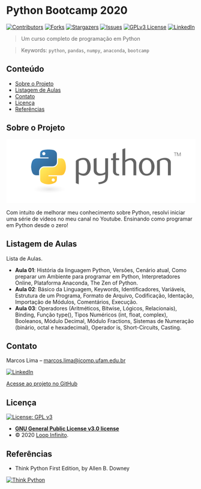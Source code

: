 # Python Bootcamp 2020

[![Contributors][contributors-shield]][contributors-url]
[![Forks][forks-shield]][forks-url]
[![Stargazers][stars-shield]][stars-url]
[![Issues][issues-shield]][issues-url]
[![GPLv3 License][license-shield]][license-url]
[![LinkedIn][linkedin-shield]][linkedin-url]

> Um curso completo de programação em Python

> Keywords: `python`, `pandas`, `numpy`, `anaconda`, `bootcamp`

<!-- TABLE OF CONTENTS -->
## Conteúdo

* [Sobre o Projeto](#sobre-o-projeto)
* [Listagem de Aulas](#listagem-de-aulas)
* [Contato](#contato)
* [Licença](#licença)
* [Referências](#referências)

## Sobre o Projeto

![](img/python-logo.png)

Com intuito de melhorar meu conhecimento sobre Python, resolvi iniciar uma série de vídeos no meu canal no Youtube. Ensinando como programar em Python desde o zero!

## Listagem de Aulas

Lista de Aulas.

* <strong>Aula 01</strong>: História da linguagem Python, Versões, Cenário atual, Como preparar um Ambiente para programar em Python, Interpretadores Online, Plataforma Anaconda, The Zen of Python.
* <strong>Aula 02</strong>: Básico da Linguagem, Keywords, Identificadores, Variáveis, Estrutura de um Programa, Formato de Arquivo, Codificação, Identação, Importação de Módulos, Comentários, Execução.
* <strong>Aula 03</strong>: Operadores (Aritméticos, Bitwise, Lógicos, Relacionais), Binding, Função type(), Tipos Numéricos (int, float, complex), Booleanos, Módulo Decimal, Módulo Fractions, Sistemas de Numeração (binário, octal e hexadecimal), Operador is, Short-Circuits, Casting. 

<!-- Markdown link & img dfn's -->
[wiki]: https://github.com/loop-infinito/curso_python3/wiki
[linkedin-shield]: https://img.shields.io/badge/-LinkedIn-black.svg?style=flat-square&logo=linkedin&colorB=555
[linkedin-url]: https://linkedin.com/in/marcosmapl
[contributors-shield]: https://img.shields.io/github/contributors/loop-infinito/curso_python3.svg?style=flat-square
[contributors-url]: https://github.com/loop-infinito/curso_python3/graphs/contributors
[forks-shield]: https://img.shields.io/github/forks/loop-infinito/curso_python3.svg?style=flat-square
[forks-url]: https://github.com/loop-infinito/curso_python3/network/members
[stars-shield]: https://img.shields.io/github/stars/loop-infinito/curso_python3.svg?style=flat-square
[stars-url]: https://github.com/loop-infinito/curso_python3/stargazers
[issues-shield]: https://img.shields.io/github/issues/loop-infinito/curso_python3.svg?style=flat-square
[issues-url]: https://github.com/loop-infinito/curso_python3/issues
[license-shield]: https://img.shields.io/github/license/loop-infinito/curso_python3.svg?style=flat-square
[license-url]: https://raw.githubusercontent.com/loop-infinito/curso_python3/master/LICENSE
[think-python]: https://www.safaribooksonline.com/library/cover/9781449332006/250w/
[think-python-url]: https://www.oreilly.com/library/view/think-python/9781449332006/

## Contato

Marcos Lima  – marcos.lima@icomp.ufam.edu.br

[![LinkedIn][linkedin-shield]][linkedin-url]

[Acesse ao projeto no GitHub](https://github.com/loop-infinito/curso_python3/)

## Licença

[![License: GPL v3](https://img.shields.io/badge/License-GPLv3-blue.svg)](https://www.gnu.org/licenses/gpl-3.0)

- **[GNU General Public License v3.0 license](https://opensource.org/licenses/GPL-3.0)**	
- © 2020 <a href="https://www.youtube.com/channel/UC-dBuD3xwKH4rm2mL-kGwfQ" target="_blank">Loop Infinito</a>.

<!-- ACKNOWLEDGEMENTS -->
## Referências
* Think Python First Edition, by Allen B. Downey

[![Think Python][think-python]][think-python-url]
